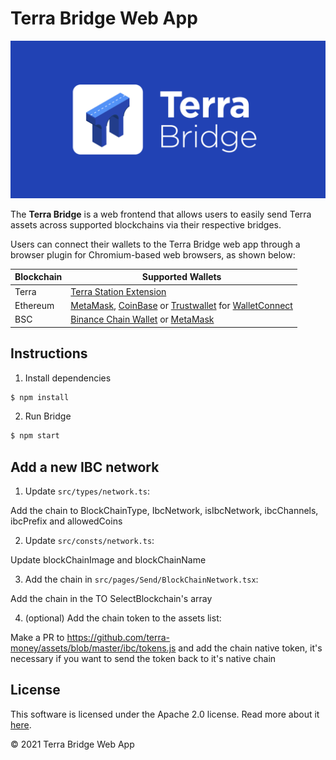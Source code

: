 # Terra Bridge Web App

![banner](./terra-bridge.png)

The **Terra Bridge** is a web frontend that allows users to easily send Terra assets across supported blockchains via their respective bridges.

Users can connect their wallets to the Terra Bridge web app through a browser plugin for Chromium-based web browsers, as shown below:

| Blockchain | Supported Wallets                                                                                                                                                                                                                          |
| ---------- | ------------------------------------------------------------------------------------------------------------------------------------------------------------------------------------------------------------------------------------------ |
| Terra      | [Terra Station Extension](https://terra.money/extension)                                                                                                                                                                                   |
| Ethereum   | [MetaMask](https://chrome.google.com/webstore/detail/metamask/nkbihfbeogaeaoehlefnkodbefgpgknn?hl=en), [CoinBase](https://wallet.coinbase.com/) or [Trustwallet](https://trustwallet.com/) for [WalletConnect](https://walletconnect.org/) |
| BSC        | [Binance Chain Wallet](https://chrome.google.com/webstore/detail/binance-chain-wallet/fhbohimaelbohpjbbldcngcnapndodjp?hl=en) or [MetaMask](https://chrome.google.com/webstore/detail/metamask/nkbihfbeogaeaoehlefnkodbefgpgknn?hl=en)     |

## Instructions

1. Install dependencies

```bash
$ npm install
```

2. Run Bridge

```bash
$ npm start
```

## Add a new IBC network

1. Update `src/types/network.ts`:

Add the chain to BlockChainType, IbcNetwork, isIbcNetwork, ibcChannels, ibcPrefix and allowedCoins

2. Update `src/consts/network.ts`:

Update blockChainImage and blockChainName

3. Add the chain in `src/pages/Send/BlockChainNetwork.tsx`:

Add the chain in the TO SelectBlockchain's array

4. (optional) Add the chain token to the assets list:

Make a PR to https://github.com/terra-money/assets/blob/master/ibc/tokens.js and add the chain native token, it's necessary if you want to send the token back to it's native chain

## License

This software is licensed under the Apache 2.0 license. Read more about it [here](./LICENSE).

© 2021 Terra Bridge Web App
